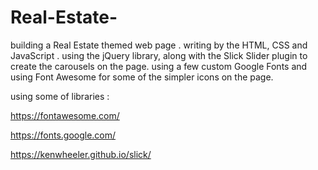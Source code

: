 # Real-Estate-
building a Real Estate themed web page .
writing by the HTML, CSS and JavaScript .
using the jQuery library, along with the Slick Slider plugin to create the carousels on the page.
using a few custom Google Fonts and using Font Awesome for some of the simpler icons on the page.

using some of libraries :

https://fontawesome.com/

https://fonts.google.com/

https://kenwheeler.github.io/slick/
